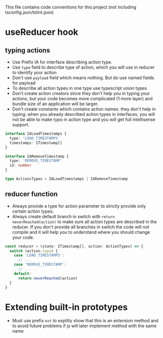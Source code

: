 This file contains code conventions for this project (not including tsconfig.json/tslint.json)

# useReducer hook

## typing actions

- Use Prefix IA for interface describing action type.
- Use `type` field to describe type of action, which you will use in reducer to identify your action
- Don't use `payload` field which means nothing. But do use named fields for payload
- To describe all action types in one type use typescript union types
- Don't create action creators since they don't help you in typing your actions, but your code becomes more complicated (1 more layer) and bundle size of an application will be larger.
- Don't create constants which contains action names: they don't help in typing: when you already described action types in interfaces, you will not be able to make typo in action type and you will get full intellisense support.

```ts
interface IALoadTimestamps {
  type: 'LOAD_TIMESTAMPS'
  timestamps: ITimestamp[]
}

interface IARemoveTimestamp {
  type: 'REMOVE_TIMESTAMP'
  id: number
}

type ActionsTypes = IALoadTimestamps | IARemoveTimestamp
```

## reducer function

- Always provide a type for action parameter to strictly provide only certain action types.
- Always create default branch in switch with `return neverReached(action)` to make sure all action types are described in the reducer. If you don't provide all branches in switch the code will not compile and it will help you to understand where you should change your code.


```ts
const reducer = (state: ITimestamp[], action: ActionTypes) => {
  switch (action.type) {
    case 'LOAD_TIMESTAMPS':
      // ...
    case 'REMOVE_TIMESTAMP':
      // ...
    default:
      return neverReached(action)
  }
}
```

# Extending built-in prototypes

- Must use prefix `ext` to explitly show that this is an extension method and to avoid future problems if js will later implement method with the same name

